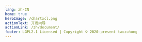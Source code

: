 ```yaml
---
lang: zh-CN
home: true
heroImage: /chartxcl.png
actionText: 开发向导
actionLink: /zh/document/
footer: LGPL2.1 Licensed | Copyright © 2020-present taozuhong
---
```


